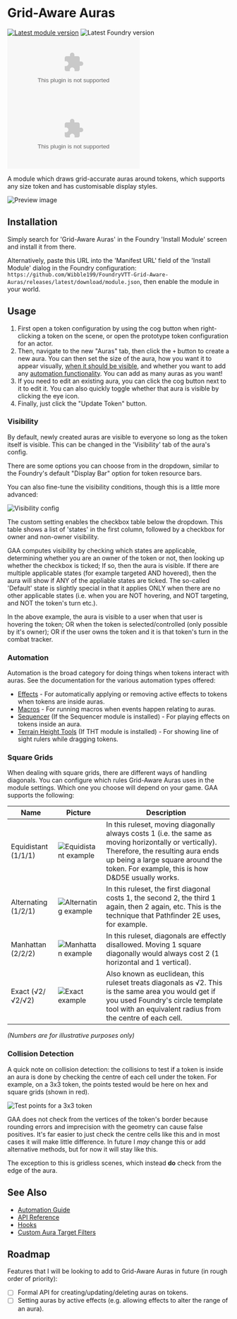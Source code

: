 # Grid-Aware Auras

[![Latest module version](https://img.shields.io/badge/dynamic/json?url=https%3A%2F%2Fgithub.com%2FWibble199%2FFoundryVTT-Grid-Aware-Auras%2Freleases%2Flatest%2Fdownload%2Fmodule.json&query=%24.version&prefix=v&style=for-the-badge&label=module%20version)](https://github.com/Wibble199/FoundryVTT-Grid-Aware-Auras/releases/latest)
![Latest Foundry version](https://img.shields.io/badge/dynamic/json?url=https%3A%2F%2Fgithub.com%2FWibble199%2FFoundryVTT-Grid-Aware-Auras%2Freleases%2Flatest%2Fdownload%2Fmodule.json&query=%24.compatibility.verified&style=for-the-badge&label=foundry%20version&color=fe6a1f)
<br/>
[![GitHub downloads (total)](https://img.shields.io/github/downloads/Wibble199/FoundryVTT-Grid-Aware-Auras/release.zip?style=for-the-badge&label=downloads%20(total))](https://github.com/Wibble199/FoundryVTT-Grid-Aware-Auras/releases/latest)
[![GitHub downloads (latest version)](https://img.shields.io/github/downloads/Wibble199/FoundryVTT-Grid-Aware-Auras/latest/release.zip?style=for-the-badge&label=downloads%20(latest))](https://github.com/Wibble199/FoundryVTT-Grid-Aware-Auras/releases/latest)

A module which draws grid-accurate auras around tokens, which supports any size token and has customisable display styles.

![Preview image](./docs/img/preview.png)

## Installation

Simply search for 'Grid-Aware Auras' in the Foundry 'Install Module' screen and install it from there.

Alternatively, paste this URL into the 'Manifest URL' field of the 'Install Module' dialog in the Foundry configuration: `https://github.com/Wibble199/FoundryVTT-Grid-Aware-Auras/releases/latest/download/module.json`, then enable the module in your world.

## Usage

1. First open a token configuration by using the cog button when right-clicking a token on the scene, or open the prototype token configuration for an actor.
2. Then, navigate to the new "Auras" tab, then click the `+` button to create a new aura. You can then set the size of the aura, how you want it to appear visually, [when it should be visible](#visibility), and whether you want to add any [automation functionality](#automation). You can add as many auras as you want!
3. If you need to edit an existing aura, you can click the cog button next to it to edit it. You can also quickly toggle whether that aura is visible by clicking the eye icon.
4. Finally, just click the "Update Token" button.

### Visibility

By default, newly created auras are visible to everyone so long as the token itself is visible. This can be changed in the 'Visibility' tab of the aura's config.

There are some options you can choose from in the dropdown, similar to the Foundry's default "Display Bar" option for token resource bars.

You can also fine-tune the visibility conditions, though this is a little more advanced:

![Visibility config](./docs/img/visibility-matrix.png)

The custom setting enables the checkbox table below the dropdown. This table shows a list of 'states' in the first column, followed by a checkbox for owner and non-owner visibility.

GAA computes visibility by checking which states are applicable, determining whether you are an owner of the token or not, then looking up whether the checkbox is ticked; If so, then the aura is visible. If there are multiple applicable states (for example targeted AND hovered), then the aura will show if ANY of the appliable states are ticked. The so-called 'Default' state is slightly special in that it applies ONLY when there are no other applicable states (i.e. when you are NOT hovering, and NOT targeting, and NOT the token's turn etc.).

In the above example, the aura is visible to a user when that user is hovering the token; OR when the token is selected/controlled (only possible by it's owner); OR if the user owns the token and it is that token's turn in the combat tracker.

### Automation

Automation is the broad category for doing things when tokens interact with auras. See the documentation for the various automation types offered:

- [Effects](./docs/automation.md#effects) - For automatically applying or removing active effects to tokens when tokens are inside auras.
- [Macros](./docs/automation.md#macros) - For running macros when events happen relating to auras.
- [Sequencer](./docs/automation.md#sequencer) (If the Sequencer module is installed) - For playing effects on tokens inside an aura.
- [Terrain Height Tools](./docs/automation.md#terrain-height-tools) (If THT module is installed) - For showing line of sight rulers while dragging tokens.

### Square Grids

When dealing with square grids, there are different ways of handling diagonals. You can configure which rules Grid-Aware Auras uses in the module settings. Which one you choose will depend on your game. GAA supports the following:

|Name|Picture|Description|
|-|-|-|
|Equidistant (1/1/1)|![Equidistant example](./docs/img/square-equidistant.png)|In this ruleset, moving diagonally always costs 1 (i.e. the same as moving horizontally or vertically). Therefore, the resulting aura ends up being a large square around the token. For example, this is how D&D5E usually works.|
|Alternating (1/2/1)|![Alternating example](./docs/img/square-alternating.png)|In this ruleset, the first diagonal costs 1, the second 2, the third 1 again, then 2 again, etc. This is the technique that Pathfinder 2E uses, for example.|
|Manhattan (2/2/2)|![Manhattan example](./docs/img/square-manhattan.png)|In this ruleset, diagonals are effectly disallowed. Moving 1 square diagonally would always cost 2 (1 horizontal and 1 vertical).|
|Exact (√2/√2/√2)|![Exact example](./docs/img/square-exact.png)|Also known as euclidean, this ruleset treats diagonals as √2. This is the same area you would get if you used Foundry's circle template tool with an equivalent radius from the centre of each cell.

_(Numbers are for illustrative purposes only)_

### Collision Detection

A quick note on collision detection: the collisions to test if a token is inside an aura is done by checking the centre of each cell under the token. For example, on a 3x3 token, the points tested would be here on hex and square grids (shown in red).

![Test points for a 3x3 token](./docs/img/collision-detection.png)

GAA does not check from the vertices of the token's border because rounding errors and imprecision with the geometry can cause false positives. It's far easier to just check the centre cells like this and in most cases it will make little difference. In future I _may_ change this or add alternative methods, but for now it will stay like this.

The exception to this is gridless scenes, which instead **do** check from the edge of the aura.

## See Also
- [Automation Guide](./docs/automation.md)
- [API Reference](./docs/api.md)
- [Hooks](./docs/hooks.md)
- [Custom Aura Target Filters](./docs/custom-aura-target-filters.md)

## Roadmap

Features that I will be looking to add to Grid-Aware Auras in future (in rough order of priority):

- [ ] Formal API for creating/updating/deleting auras on tokens.
- [ ] Setting auras by active effects (e.g. allowing effects to alter the range of an aura).
